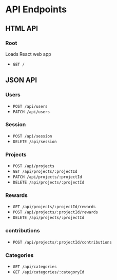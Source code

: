 # API Endpoints

## HTML API

### Root
Loads React web app

- `GET /`

## JSON API

### Users

- `POST /api/users`
- `PATCH /api/users`

### Session

- `POST /api/session`
- `DELETE /api/session`

### Projects

- `POST /api/projects`
- `GET /api/projects/:projectId`
- `PATCH /api/projects/:projectId`
- `DELETE /api/projects/:projectId`

### Rewards

- `GET /api/projects/:projectId/rewards`
- `POST /api/projects/:projectId/rewards`
- `DELETE /api/projects/:projectId`

### contributions

- `POST /api/projects/:projectId/contributions`

### Categories

- `GET /api/categories`
- `GET /api/categories/:categoryId`
